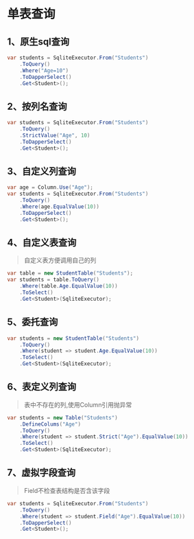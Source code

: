 # 单表查询

## 1、原生sql查询
~~~csharp
var students = SqliteExecutor.From("Students")
    .ToQuery()
    .Where("Age=10")
    .ToDapperSelect()
    .Get<Student>();
~~~

## 2、按列名查询
~~~csharp
var students = SqliteExecutor.From("Students")
    .ToQuery()
    .StrictValue("Age", 10)
    .ToDapperSelect()
    .Get<Student>();
~~~

## 3、自定义列查询
~~~csharp
var age = Column.Use("Age");
var students = SqliteExecutor.From("Students")
    .ToQuery()
    .Where(age.EqualValue(10))
    .ToDapperSelect()
    .Get<Student>();
~~~

## 4、自定义表查询
>自定义表方便调用自己的列
~~~csharp
var table = new StudentTable("Students");
var students = table.ToQuery()
    .Where(table.Age.EqualValue(10))
    .ToSelect()
    .Get<Student>(SqliteExecutor);
~~~

## 5、委托查询
~~~csharp
var students = new StudentTable("Students")
    .ToQuery()
    .Where(student => student.Age.EqualValue(10))
    .ToSelect()
    .Get<Student>(SqliteExecutor);
~~~

## 6、表定义列查询
>表中不存在的列,使用Column引用抛异常
~~~csharp
var students = new Table("Students")
    .DefineColums("Age")
    .ToQuery()
    .Where(student => student.Strict("Age").EqualValue(10))
    .ToSelect()
    .Get<Student>(SqliteExecutor);
~~~

## 7、虚拟字段查询
>Field不检查表结构是否含该字段
~~~csharp
var students = SqliteExecutor.From("Students")
    .ToQuery()
    .Where(student => student.Field("Age").EqualValue(10))
    .ToDapperSelect()
    .Get<Student>();
~~~